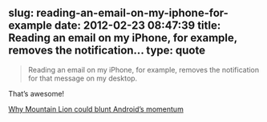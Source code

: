 slug: reading-an-email-on-my-iphone-for-example
date: 2012-02-23 08:47:39
title: Reading an email on my iPhone, for example, removes the notification...
type: quote
---

> Reading an email on my iPhone, for example, removes the notification for that message on my desktop.

That’s awesome!

 [Why Mountain Lion could blunt Android’s momentum](http://gigaom.com/mobile/why-mountain-lion-could-blunt-androids-momentum/)
